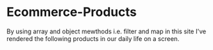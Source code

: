 # Ecommerce-Products
By using array and object mewthods i.e. filter and map in this site I've rendered the following products in our daily life on a screen.

